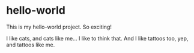 # hello-world
This is my hello-world project. So exciting!

I like cats, and cats like me... I like to think that.
And I like tattoos too, yep, and tattoos like me.
